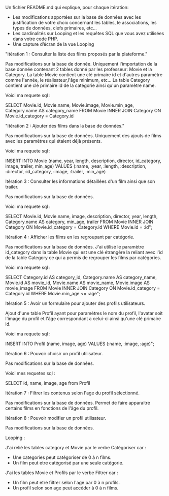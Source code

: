 Un fichier README.md qui explique, pour chaque itération:

- Les modifications apportées sur la base de données avec les justification de votre choix concernant les tables, le associations, les types de données, clefs primaires, etc...
- Les cardinalités sur Looping et les requêtes SQL que vous avez utilisées dans votre code PHP.
- Une capture d’écran de la vue Looping


"Itération 1 : Consulter la liste des films proposés par la plateforme."

Pas modifications sur la base de donnée. 
Uniquement l'importation de la base donnée contenant 2 tables donné par les professeur: Movie et la Category.
La table Movie contient une clé primaire id et d'autres paramètre comme l'année, le réalisateur,l'âge minimum, etc...
La table Category contient une clé primaire id de la catégorie ainsi qu'un paramètre name.

Voici ma requete sql : 

SELECT Movie.id, Movie.name, Movie.image, Movie.min_age, Category.name AS category_name 
            FROM Movie 
            INNER JOIN Category ON Movie.id_category = Category.id


"Itération 2 : Ajouter des films dans la base de données."

Pas modifications sur la base de données.
Uniquement des ajouts de films avec les paramètres qui étaient déjà présents.

Voici ma requete sql : 

INSERT INTO Movie (name, year, length, description, director, id_category, image, trailer, min_age) 
                VALUES (:name, :year, :length, :description, :director, :id_category, :image, :trailer, :min_age)

Itération 3 : Consulter les informations détaillées d'un film ainsi que son trailer.

Pas modifications sur la base de données.

Voici ma requete sql : 

SELECT Movie.id, Movie.name, image, description, director, year, length, Category.name AS category, min_age, trailer 
                FROM Movie 
                INNER JOIN Category ON Movie.id_category = Category.id 
                WHERE Movie.id = :id";

                
Itération 4 : Afficher les films en les regroupant par catégorie.

Pas modifications sur la base de données.
J'ai utilisé le paramètre id_category dans la table Movie qui est une clé étrangère la reliant avec l'id de la table Category ce qui a permis de regrouper les films par catégories.

Voici ma requete sql : 

SELECT
                 Category.id AS category_id, 
                 Category.name AS category_name, 
                 Movie.id AS movie_id,
                 Movie.name AS movie_name, 
                 Movie.image AS movie_image
                FROM Movie
             INNER JOIN Category ON Movie.id_category = Category.id
            WHERE Movie.min_age <= :age";

Itération 5 : Avoir un formulaire pour ajouter des profils utilisateurs.

Ajout d'une table Profil ayant pour paramètres le nom du profil, l'avatar soit l'image du profil et l'âge correspondant a celui-ci ainsi qu'une clé primaire id.


Voici ma requete sql : 

INSERT INTO Profil (name, image, age) 
                VALUES (:name, :image, :age)";

Itération 6 : Pouvoir choisir un profil utilisateur.

Pas modifications sur la base de données.

Voici mes requetes sql : 

SELECT id, name, image, age from Profil

Itération 7 : Filtrer les contenus selon l'age du profil sélectionné.

Pas modifications sur la base de données.
Permet de faire apparaitre certains films en fonctions de l'âge du profil.


Itération 8 : Pouvoir modifier un profil utilisateur.

Pas modifications sur la base de données.


Looping : 

J'ai relié les tables category et Movie par le verbe Catégoriser car : 
- Une categories peut catégoriser de 0 à n films.
- Un film peut etre catégorisé par une seule catégorie.

J'ai les tables Movie et Profils par le verbe Filtrer car  : 
- Un film peut etre filtrer selon l'age par 0 à n profils.
- Un profil selon son age peut accéder à 0 à n films.